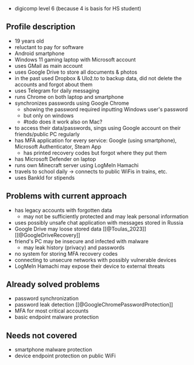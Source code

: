 - digicomp level 6 (because 4 is basis for HS student)
## Profile description

- 19 years old
- reluctant to pay for software
- Android smartphone
- Windows 11 gaming laptop with Microsoft account
- uses GMail as main account
- uses Google Drive to store all documents & photos
- in the past used Dropbox & Ulož.to to backup data, did not delete the accounts and forgot about them
- uses Telegram for daily messaging
- runs Chrome on both laptop and smartphone
- synchronizes passwords using Google Chrome
	- showing the password required inputting Windows user's password
	- but only on windows
	- #todo does it work also on Mac?
- to access their data/passwords, sings using Google account on their friends/public PC regularly
- has MFA application for every service: Google (using smartphone), Microsoft Authenticator, Steam App
  - has printed recovery codes but forgot where they put them
- has Microsoft Defender on laptop
- runs own Minecraft server using LogMeIn Hamachi
- travels to school daily -> connects to public WiFis in trains, etc.
- uses BankId for stipends
## Problems with current approach
- has legacy accounts with forgotten data
	- may not be sufficiently protected and may leak personal information
- uses possibly unsafe chat application with messages stored in Russia
- Google Drive may loose stored data [[@Toulas_2023]] [[@GoogleDriveRecovery]]
- friend's PC may be insecure and infected with malware
	- may leak history (privacy) and passwords
- no system for storing MFA recovery codes
- connecting to unsecure networks with possibly vulnerable devices
- LogMeIn Hamachi may expose their device to external threats
## Already solved problems
- password synchronization
- password leak detection [[@GoogleChromePasswordProtection]]
- MFA for most critical accounts
- basic endpoint malware protection
## Needs not covered
- smartphone malware protection
- device endpoint protection on public WiFi